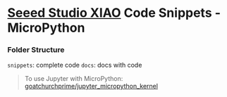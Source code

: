# [Seeed Studio XIAO](https://www.seeedstudio.com/xiao-series-page) Code Snippets - MicroPython

### Folder Structure

`snippets`: complete code
`docs`: docs with code

> To use Jupyter with MicroPython: [goatchurchprime/jupyter_micropython_kernel](https://github.com/goatchurchprime/jupyter_micropython_kernel/)
